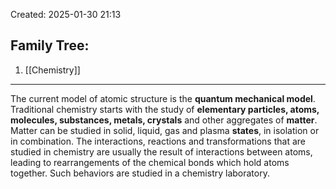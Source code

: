 Created: 2025-01-30 21:13
## Family Tree:
1. [[Chemistry]]
-- -
The current model of atomic structure is the **quantum mechanical model**. Traditional chemistry starts with the study of **elementary particles, atoms, molecules, substances, metals, crystals** and other aggregates of **matter**. Matter can be studied in solid, liquid, gas and plasma **states**, in isolation or in combination. The interactions, reactions and transformations that are studied in chemistry are usually the result of interactions between atoms, leading to rearrangements of the chemical bonds which hold atoms together. Such behaviors are studied in a chemistry laboratory.